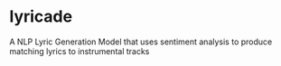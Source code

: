 # lyricade
A NLP Lyric Generation Model that uses sentiment analysis to produce matching lyrics to instrumental tracks

